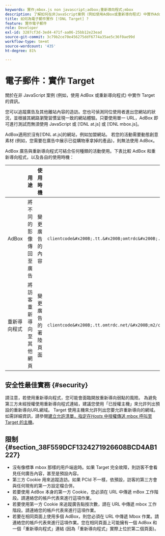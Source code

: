 ```yaml
---
keywords: 實作;mbox.js non javascript;adbox;重新導向程式;mbox
description: 了解如何在非JavaScript案例（例如使用AdBox或重新導向程式）中實作Adobe [!DNL Target] 。
title: 如何為電子郵件實作 [!DNL Target] ?
feature: 實作電子郵件
role: Developer
exl-id: 3287cf3d-3ed4-471f-aa06-25bb12e23ead
source-git-commit: 3c79b2ce70e456275ddf6774a35ae5c36f0ae99d
workflow-type: tm+mt
source-wordcount: '435'
ht-degree: 81%

---
```


# 電子郵件：實作 Target

關於在非 JavaScript 案例 (例如，使用 AdBox 或重新導向程式) 中實作 Target 的資訊。

您可以追蹤廣告及其他離站內容的造訪。您也可偵測同位使用者進出您網站的狀況，並根據其網路瀏覽習慣呈現一致的網站體驗。只要使用單一 URL，AdBox 即可進行測試而無須使用 JavaScript 或 [!DNL at.js] 或 [!DNL mbox.js]。

AdBox適用於沒有[!DNL at.js]的網站，例如加盟網站。 若您的活動需要動態創意素材 (例如，您需要在廣告中展示已從購物車拿掉的產品)，則無法使用 AdBox。

AdBox 廣告與重新導向程式可結合任何種類的活動使用。下表比較 AdBox 和重新導向程式，以及各自的使用時機：

|  | 用途 | 使用時機 | URL 結構 | 選件類型 | 選件內容 |
|--- |--- |--- |--- |--- |--- |
| AdBox | 將不同的影像傳回至廣告 | 變更廣告的內容 | `clientcode&#x200B;.tt.&#x200B;omtrdc&#x200B;.net/&#x200B;m2&#x200B;/&#x200B;clientcode/ubox/&#x200B;image?` | 重新導向選件 | 影像 URL |
| 重新導向程式 | 將訪客重新導向至其他網頁 | 變更廣告的著陸頁面 | `clientcode&#x200B;.tt.omtrdc.net/&#x200B;m2/clientcode&#x200B;/ubox/page?` | 重新導向選件 | 網頁 URL |

## 安全性最佳實務 {#security}

請注意，若使用重新導向程式，您可能會面臨開放重新導向弱點的風險。 為避免第三方未經授權使用重新導向程式連結，建議您使用「已授權主機」來允許列出預設的重新導向URL網域。 Target 使用主機來允許列出您要允許重新導向的網域。如需詳細資訊，請參閱[建立允許清單，指定在 *&#x200B;Hosts* &#x200B;中授權傳送 mbox 呼叫至 Target 的主機](/help/administrating-target/hosts.md#allowlist)。

## 限制 {#section_38F559DCF1324271926608BCD4AB1227}

* 沒有像標準 mbox 那樣的用戶端逾時。如果 Target 完全故障，則訪客不會看見任何廣告內容，甚至是預設內容。
* 第三方 Cookie 用來追蹤造訪。如果 PCId 不一樣，依預設，訪客的第三方會與任何現有的第一方設定檔合併。
* 若要使用 AdBox 本身的第一方 Cookie，您必須在 URL 中傳遞 mBox 工作階段。請連絡您的帳戶代表來進行這項作業。
* 若要使用第一方 Cookie 來追蹤廣告點按次數，請在 URL 中傳遞 mbox 工作階段。請連絡您的帳戶代表來進行這項作業。
* 若要在相同頁面上使用多個 AdBox，則您必須在 URL 中傳遞 Mbox 作業。請連絡您的帳戶代表來進行這項作業。您在相同頁面上可能擁有一個 AdBox 和一個「重新導向程式」連結 (因為「重新導向程式」實際上位於第二個頁面)。
